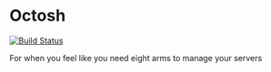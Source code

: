 Octosh
=====

[![Build Status](https://secure.travis-ci.org/BrianMMcClain/octosh.png)](http://travis-ci.org/BrianMMcClain/octosh)

For when you feel like you need eight arms to manage your servers